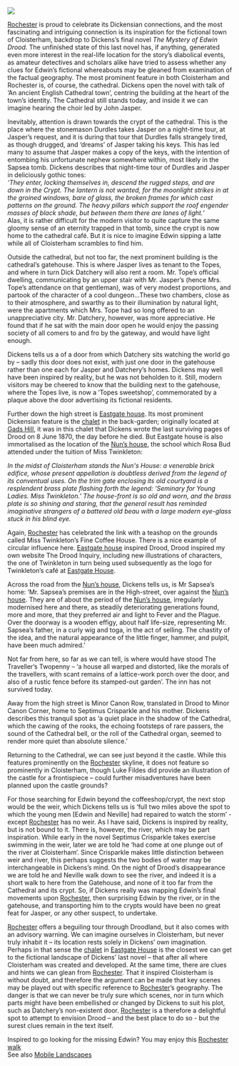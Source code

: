 <a href="https://dev.visual-essays.app"><img src="https://dev-visual-essays.netlify.app/images/ve-button.png"></a>

<param ve-config title="Edwin Drood: a Curated Walk" author="Peter Orford" layout="vtl">

<param ve-entity eid="Q507517" aliases="Rochester">
<param ve-entity eid="Q2635720" aliases="Rochester Cathedral">
<param ve-entity eid="Q16834512" alisases="Eastgate House">

[Rochester](/dickens/dickens-medway) is proud to celebrate its Dickensian connections, and the most fascinating and intriguing connection is its inspiration for the fictional town of Cloisterham, backdrop to Dickens’s final novel _The Mystery of Edwin Drood._ The unfinished state of this last novel has, if anything, generated even more interest in the real-life location for the story’s diabolical events, as amateur detectives and scholars alike have tried to assess whether any clues for Edwin’s fictional whereabouts may be gleaned from examination of the factual geography. The most prominent feature in both Cloisterham and Rochester is, of course, the cathedral. Dickens open the novel with talk of ‘An ancient English Cathedral town’, centring the building at the heart of the town’s identity. The Cathedral still stands today, and inside it we can imagine hearing the choir led by John Jasper.
<param ve-image url="https://stor.artstor.org/stor/44be2f2c-2f9a-48a2-8cc2-e009206ac344" label="Rochester Cathedral" attribution="Benjamin Mortley"> 
<param ve-map center="Q26377461" zoom="14">

Inevitably, attention is drawn towards the crypt of the cathedral. This is the place where the stonemason Durdles takes Jasper on a night-time tour, at Jasper’s request, and it is during that tour that Durdles falls strangely tired, as though drugged, and ‘dreams’ of Jasper taking his keys. This has led many to assume that Jasper makes a copy of the keys, with the intention of entombing his unfortunate nephew somewhere within, most likely in the Sapsea tomb. Dickens describes that night-time tour of Durdles and Jasper in deliciously gothic tones:    
_‘They enter, locking themselves in, descend the rugged steps, and are down in the Crypt.  The lantern is not wanted, for the moonlight strikes in at the groined windows, bare of glass, the broken frames for which cast patterns on the ground.  The heavy pillars which support the roof engender masses of black shade, but between them there are lanes of light.’_   
Alas, it is rather difficult for the modern visitor to quite capture the same gloomy sense of an eternity trapped in that tomb, since the crypt is now home to the cathedral café. But it is nice to imagine Edwin sipping a latte while all of Cloisterham scrambles to find him.
<param ve-image url="images/Fig 2 The Crypt.jpg" label="The Crypt">  
<param ve-map center="Q26377461" zoom="14">

Outside the cathedral, but not too far, the next prominent building is the cathedral’s gatehouse. This is where Jasper lives as tenant to the Topes, and where in turn Dick Datchery will also rent a room.  Mr. Tope’s official dwelling, communicating by an upper stair with Mr. Jasper’s (hence Mrs. Tope’s attendance on that gentleman), was of very modest proportions, and partook of the character of a cool dungeon…These two chambers, close as to their atmosphere, and swarthy as to their illumination by natural light, were the apartments which Mrs. Tope had so long offered to an unappreciative city.  Mr. Datchery, however, was more appreciative.  He found that if he sat with the main door open he would enjoy the passing society of all comers to and fro by the gateway, and would have light enough.
<param ve-image url="https://stor.artstor.org/stor/4eeec435-8628-4798-b754-cdfb0f2a094e" label="The Gatehouse" attribution="Benjamin Mortley">  
<param ve-map center="Q26377461" zoom="14">

Dickens tells us a of a door from which Datchery sits watching the world go by – sadly this door does not exist, with just one door in the gatehouse rather than one each for Jasper and Datchery’s homes. Dickens may well have been inspired by reality, but he was not beholden to it. Still, modern visitors may be cheered to know that the building next to the gatehouse, where the Topes live, is now a ‘Topes sweetshop’, commemorated by a plaque above the door advertising its fictional residents. 
<param ve-image url="https://stor.artstor.org/stor/bf19e774-7bbc-468e-b913-61257c0eb034" label="College Gate" attribution="Benjamin Mortley">  
<param ve-map center="Q26377461" zoom="14">

Further down the high street is [Eastgate house](/dickens/edwin-drood-eastgate-house). Its most prominent Dickensian feature is the [chalet](/dickens/dickens-swiss-chalett) in the back-garden; originally located at [Gads Hill](/dickens/dickens-gads-hill), it was in this chalet that Dickens wrote the last surviving pages of Drood on 8 June 1870, the day before he died. But Eastgate house is also immortalised as the location of the [Nun’s house](/dickens/edwin-drood-eastgate-house), the school which Rosa Bud attended under the tuition of Miss Twinkleton: 
<param ve-image url="https://stor.artstor.org/stor/11fbd10c-4977-45e6-8713-df4c593a5574" label="Chalet" attribution="Benjamin Mortley"> 
   
_In the midst of Cloisterham stands the Nun's House: a venerable brick edifice, whose present appellation is doubtless derived from the legend of its conventual uses.  On the trim gate enclosing its old courtyard is a resplendent brass plate flashing forth the legend: ‘Seminary for Young Ladies.  Miss Twinkleton.’  The house-front is so old and worn, and the brass plate is so shining and staring, that the general result has reminded imaginative strangers of a battered old beau with a large modern eye-glass stuck in his blind eye._
<param ve-image url="https://stor.artstor.org/stor/4bcb5ff3-1a7b-4d15-943d-36c283e418e0" label="Eastgate House" attribution="Benjamin Mortley">  

Again, [Rochester](/dickens/dickens-medway) has celebrated the link with a teashop on the grounds called Miss Twinkleton’s Fine Coffee House. There is a nice example of circular influence here. [Eastgate house](/dickens/edwin-drood-eastgate-house) inspired Drood, Drood inspired my own website The Drood Inquiry, including new illustrations of characters, the one of Twinkleton in turn being used subsequently as the logo for Twinkleton’s café at [Eastgate House](/dickens/edwin-drood-eastgate-house).
<param ve-image url="images/Fig 5 Miss Twinkleton's Fine Coffee House.jpg" label="Miss Twinkleton's Fine Coffee House">   
<param ve-map center="Q26377461" zoom="14">

Across the road from the [Nun’s house](dickens/edwin-drood-eastgate-house), Dickens tells us, is Mr Sapsea’s home: ‘Mr. Sapsea’s premises are in the High-street, over against the [Nun’s house](/dickens/edwin-drood-eastgate-house).  They are of about the period of the [Nun’s house](dickens/edwin-drood-eastgate-house), irregularly modernised here and there, as steadily deteriorating generations found, more and more, that they preferred air and light to Fever and the Plague.  Over the doorway is a wooden effigy, about half life-size, representing Mr. Sapsea’s father, in a curly wig and toga, in the act of selling.  The chastity of the idea, and the natural appearance of the little finger, hammer, and pulpit, have been much admired.’
<param ve-image url="https://stor.artstor.org/stor/2cfcb41f-c781-4914-96e3-48310cb5c5c4" label="Rochester High Street" attribution="Benjamin Mortley">
<param ve-map center="Q26377461" zoom="14">

Not far from here, so far as we can tell, is where would have stood  The Traveller’s Twopenny – ‘a house all warped and distorted, like the morals of the travellers, with scant remains of a lattice-work porch over the door, and also of a rustic fence before its stamped-out garden’. The inn has not survived today.

Away from the high street is Minor Canon Row, translated in Drood to Minor Canon Corner, home to Septimus Crisparkle and his mother. Dickens describes this tranquil spot as ‘a quiet place in the shadow of the Cathedral, which the cawing of the rooks, the echoing footsteps of rare passers, the sound of the Cathedral bell, or the roll of the Cathedral organ, seemed to render more quiet than absolute silence.’
<param ve-image url="images/Fig 6 Minor Cannon Row.jpg" label="Minor Canon Row" Attribution="Michelle Crowther">   
<param ve-map center="Q26377461" zoom="14">

Returning to the Cathedral, we can see just beyond it the castle. While this features prominently on the [Rochester](/dickens/dickens-medway) skyline, it does not feature so prominently in Cloisterham, though Luke Fildes did provide an illustration of the castle for a frontispiece – could further misadventures have been planned upon the castle grounds? 
<param ve-image url="images/Fig 7 1870 title page.jpg" label="1870 Title page">    

For those searching for Edwin beyond the coffeeshop/crypt, the next stop would be the weir, which Dickens tells us is ‘full two miles above the spot to which the young men [Edwin and Neville] had repaired to watch the storm’ - except [Rochester](/dickens/dickens-medway) has no weir. As I have said, Dickens is inspired by reality, but is not bound to it. There is, however, the river, which may be part inspiration. While early in the novel Septimus Crisparkle takes exercise swimming in the weir, later we are told he ‘had come at one plunge out of the river at Cloisterham’. Since Crisparkle makes little distinction between weir and river, this perhaps suggests the two bodies of water may be interchangeable in Dickens’s mind.  On the night of Drood’s disappearance we are told he and Neville walk down to see the river, and indeed it is a short walk to here from the Gatehouse, and none of it too far from the Cathedral and its crypt. So, if Dickens really was mapping Edwin’s final movements upon [Rochester](/dickens/dickens-medway), then surprising Edwin by the river, or in the gatehouse, and transporting him to the crypts would have been no great feat for Jasper, or any other suspect, to undertake.
<param ve-map center="Q26377461" zoom="14">

[Rochester](/dickens/dickens-medway) offers a beguiling tour through Droodland, but it also comes with an advisory warning. We can imagine ourselves in Cloisterham, but never truly inhabit it – its location rests solely in Dickens’ own imagination. Perhaps in that sense the [chalet](/dickens/dickens-swiss-chalet) in [Eastgate House](/dickens/edwin-drood-eastgate-house) is the closest we can get to the fictional landscape of Dickens’ last novel – that after all where Cloisterham was created and developed. At the same time, there are clues and hints we can glean from [Rochester](/dickens/dickens-medway). That it inspired Cloisterham is without doubt, and therefore the argument can be made that key scenes may be played out with specific reference to [Rochester](/dickens/dickens-medway)’s geography. The danger is that we can never be truly sure which scenes, nor in turn which parts might have been embellished or changed by Dickens to suit his plot, such as Datchery’s non-existent door. [Rochester](/dickens/dickens-medway) is a therefore a delightful spot to attempt to envision Drood – and the best place to do so  - but the surest clues remain in the text itself.
<param ve-map center="Q26377461" zoom="14">
 
Inspired to go looking for the missing Edwin? You may enjoy this [Rochester walk]( https://explorekent.org/activities/rochester-walk-a-feast-of-fine-architecture/)   
See also [Mobile Landscapes]( https://kent-maps.online/dickens/mobile-landscapes)
